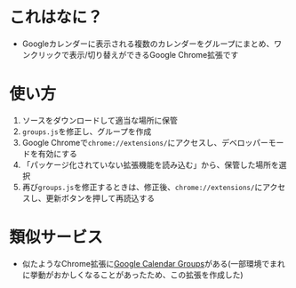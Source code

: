 # これはなに？
- Googleカレンダーに表示される複数のカレンダーをグループにまとめ、ワンクリックで表示/切り替えができるGoogle Chrome拡張です

# 使い方
1. ソースをダウンロードして適当な場所に保管
2. `groups.js`を修正し、グループを作成
3. Google Chromeで`chrome://extensions/`にアクセスし、デベロッパーモードを有効にする
4. 「パッケージ化されていない拡張機能を読み込む」から、保管した場所を選択
5. 再び`groups.js`を修正するときは、修正後、`chrome://extensions/`にアクセスし、更新ボタンを押して再読込する

# 類似サービス
- 似たようなChrome拡張に[Google Calendar Groups](https://github.com/FirstPersonSF/chrome-calendar-groups)がある(一部環境でまれに挙動がおかしくなることがあったため、この拡張を作成した)